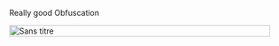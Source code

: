 Really good Obfuscation

<img width="471" height="21" alt="Sans titre" src="https://github.com/user-attachments/assets/0ff00d7d-0533-491b-9fd3-9519909d550e" />
